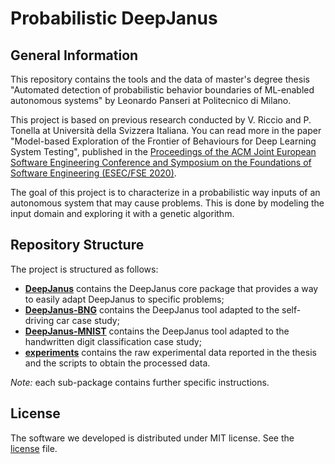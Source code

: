 # Probabilistic DeepJanus

## General Information
This repository contains the tools and the data of master's degree thesis "Automated detection of probabilistic behavior 
boundaries of ML-enabled autonomous systems" by Leonardo Panseri at Politecnico di Milano.

This project is based on previous research conducted by V. Riccio and P. Tonella at Università della Svizzera Italiana.
You can read more in the paper "Model-based Exploration of the Frontier of Behaviours for Deep Learning System Testing",
published in the [Proceedings of the ACM Joint European Software Engineering Conference and Symposium on the Foundations of Software Engineering (ESEC/FSE 2020)](https://dl.acm.org/doi/abs/10.1145/3368089.3409730).

The goal of this project is to characterize in a probabilistic way inputs of an autonomous system that may cause problems.
This is done by modeling the input domain and exploring it with a genetic algorithm.

## Repository Structure
The project is structured as follows:

* [__DeepJanus__](/DeepJanus) contains the DeepJanus core package that provides a way to easily adapt DeepJanus to specific problems;
* [__DeepJanus-BNG__](/DeepJanus-BNG) contains the DeepJanus tool adapted to the self-driving car case study;
* [__DeepJanus-MNIST__](/DeepJanus-MNIST) contains the DeepJanus tool adapted to the handwritten digit classification case study;
* [__experiments__](/experiments) contains the raw experimental data reported in the thesis and the scripts to obtain the processed data.

_Note:_ each sub-package contains further specific instructions.

## License
The software we developed is distributed under MIT license. See the [license](/LICENSE) file.
